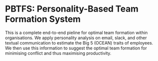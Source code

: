 # PBTFS: Personality-Based Team Formation System

This is a complete end-to-end pieline for optimal team formation within organisations. We apply personality analysis on email, slack, and other textual communication to estimate the Big 5 (OCEAN) traits of employees. We then use this information to suggest the optimal team formation for minimising conflict and thus maximising productivity.
